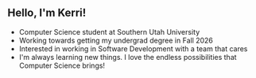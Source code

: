 ## Hello, I'm Kerri!

- Computer Science student at Southern Utah University
- Working towards getting my undergrad degree in Fall 2026
- Interested in working in Software Development with a team that cares
- I'm always learning new things. I love the endless possibilities that Computer Science brings!
